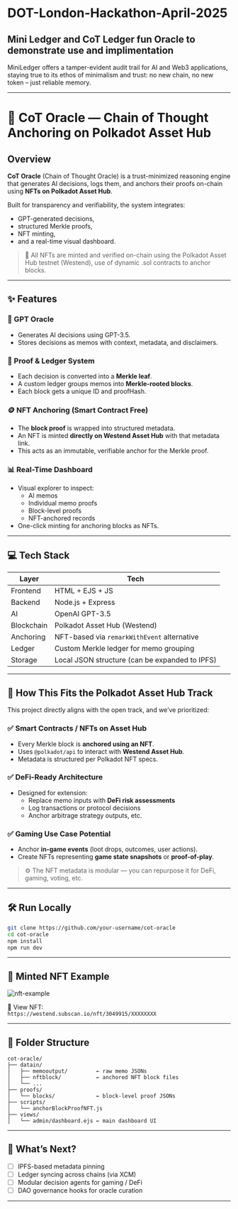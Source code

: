 # DOT-London-Hackathon-April-2025

Mini Ledger and CoT Ledger fun Oracle to demonstrate use and implimentation
--- 

MiniLedger offers a tamper-evident audit trail for AI and Web3 applications, staying true to its ethos of minimalism and trust: no new chain, no new token – just reliable memory.

---

# 🧠 CoT Oracle — Chain of Thought Anchoring on Polkadot Asset Hub

## Overview

**CoT Oracle** (Chain of Thought Oracle) is a trust-minimized reasoning engine that generates AI decisions, logs them, and anchors their proofs on-chain using **NFTs on Polkadot Asset Hub**.

Built for transparency and verifiability, the system integrates:
- GPT-generated decisions,
- structured Merkle proofs,
- NFT minting,
- and a real-time visual dashboard.

> 🔐 All NFTs are minted and verified on-chain using the Polkadot Asset Hub testnet (Westend), use of dynamic .sol contracts to anchor blocks.

---

## ✨ Features

### 🧠 GPT Oracle
- Generates AI decisions using GPT-3.5.
- Stores decisions as memos with context, metadata, and disclaimers.

### 🧾 Proof & Ledger System
- Each decision is converted into a **Merkle leaf**.
- A custom ledger groups memos into **Merkle-rooted blocks**.
- Each block gets a unique ID and proofHash.

### 🪙 NFT Anchoring (Smart Contract Free)
- The **block proof** is wrapped into structured metadata.
- An NFT is minted **directly on Westend Asset Hub** with that metadata link.
- This acts as an immutable, verifiable anchor for the Merkle proof.

### 📊 Real-Time Dashboard
- Visual explorer to inspect:
  - AI memos
  - Individual memo proofs
  - Block-level proofs
  - NFT-anchored records
- One-click minting for anchoring blocks as NFTs.

---

## 💻 Tech Stack

| Layer | Tech |
|-------|------|
| Frontend | HTML + EJS + JS |
| Backend | Node.js + Express |
| AI | OpenAI GPT-3.5 |
| Blockchain | Polkadot Asset Hub (Westend) |
| Anchoring | NFT-based via `remarkWithEvent` alternative |
| Ledger | Custom Merkle ledger for memo grouping |
| Storage | Local JSON structure (can be expanded to IPFS) |

---

## 🧩 How This Fits the Polkadot Asset Hub Track

This project directly aligns with the open track, and we’ve prioritized:

### ✅ Smart Contracts / NFTs on Asset Hub
- Every Merkle block is **anchored using an NFT**.
- Uses `@polkadot/api` to interact with **Westend Asset Hub**.
- Metadata is structured per Polkadot NFT specs.

### ✅ DeFi-Ready Architecture
- Designed for extension:
  - Replace memo inputs with **DeFi risk assessments**
  - Log transactions or protocol decisions
  - Anchor arbitrage strategy outputs, etc.

### ✅ Gaming Use Case Potential
- Anchor **in-game events** (loot drops, outcomes, user actions).
- Create NFTs representing **game state snapshots** or **proof-of-play**.

> ⚙️ The NFT metadata is modular — you can repurpose it for DeFi, gaming, voting, etc.

---

## 🛠️ Run Locally

```bash
git clone https://github.com/your-username/cot-oracle
cd cot-oracle
npm install
npm run dev
```

---

## 🧪 Minted NFT Example

![nft-example](https://subscan.io/nft_example.png)

🔗 View NFT:  
`https://westend.subscan.io/nft/3049915/XXXXXXXX`

---

## 📁 Folder Structure

```
cot-oracle/
├── datain/
│   ├── memooutput/         ← raw memo JSONs
│   ├── nftblock/           ← anchored NFT block files
│   └── ...
├── proofs/
│   └── blocks/             ← block-level proof JSONs
├── scripts/
│   └── anchorBlockProofNFT.js
├── views/
│   └── admin/dashboard.ejs ← main dashboard UI
```

---

## 🚀 What’s Next?

- [ ] IPFS-based metadata pinning  
- [ ] Ledger syncing across chains (via XCM)  
- [ ] Modular decision agents for gaming / DeFi  
- [ ] DAO governance hooks for oracle curation

---

